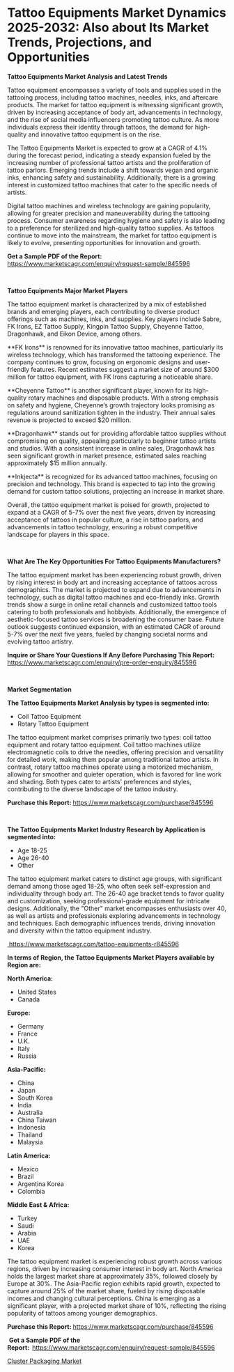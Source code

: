 <p><h1>Tattoo Equipments Market Dynamics 2025-2032: Also about Its Market Trends, Projections, and Opportunities</h1></p><p><strong>Tattoo Equipments Market Analysis and Latest Trends</strong></p>
<p><p>Tattoo equipment encompasses a variety of tools and supplies used in the tattooing process, including tattoo machines, needles, inks, and aftercare products. The market for tattoo equipment is witnessing significant growth, driven by increasing acceptance of body art, advancements in technology, and the rise of social media influencers promoting tattoo culture. As more individuals express their identity through tattoos, the demand for high-quality and innovative tattoo equipment is on the rise.</p><p>The Tattoo Equipments Market is expected to grow at a CAGR of 4.1% during the forecast period, indicating a steady expansion fueled by the increasing number of professional tattoo artists and the proliferation of tattoo parlors. Emerging trends include a shift towards vegan and organic inks, enhancing safety and sustainability. Additionally, there is a growing interest in customized tattoo machines that cater to the specific needs of artists.</p><p>Digital tattoo machines and wireless technology are gaining popularity, allowing for greater precision and maneuverability during the tattooing process. Consumer awareness regarding hygiene and safety is also leading to a preference for sterilized and high-quality tattoo supplies. As tattoos continue to move into the mainstream, the market for tattoo equipment is likely to evolve, presenting opportunities for innovation and growth.</p></p>
<p><strong>Get a Sample PDF of the Report:&nbsp;</strong> <a href="https://www.marketscagr.com/enquiry/request-sample/845596?utm_campaign=1889&utm_medium=2&utm_source=Github&utm_content=ia&utm_term=08022025&utm_id=tattoo-equipments">https://www.marketscagr.com/enquiry/request-sample/845596</a></p>
<p>&nbsp;</p>
<p><strong>Tattoo Equipments Major Market Players</strong></p>
<p><p>The tattoo equipment market is characterized by a mix of established brands and emerging players, each contributing to diverse product offerings such as machines, inks, and supplies. Key players include Sabre, FK Irons, EZ Tattoo Supply, Kingpin Tattoo Supply, Cheyenne Tattoo, Dragonhawk, and Eikon Device, among others.</p><p>**FK Irons** is renowned for its innovative tattoo machines, particularly its wireless technology, which has transformed the tattooing experience. The company continues to grow, focusing on ergonomic designs and user-friendly features. Recent estimates suggest a market size of around $300 million for tattoo equipment, with FK Irons capturing a noticeable share.</p><p>**Cheyenne Tattoo** is another significant player, known for its high-quality rotary machines and disposable products. With a strong emphasis on safety and hygiene, Cheyenne’s growth trajectory looks promising as regulations around sanitization tighten in the industry. Their annual sales revenue is projected to exceed $20 million.</p><p>**Dragonhawk** stands out for providing affordable tattoo supplies without compromising on quality, appealing particularly to beginner tattoo artists and studios. With a consistent increase in online sales, Dragonhawk has seen significant growth in market presence, estimated sales reaching approximately $15 million annually.</p><p>**Inkjecta** is recognized for its advanced tattoo machines, focusing on precision and technology. This brand is expected to tap into the growing demand for custom tattoo solutions, projecting an increase in market share.</p><p>Overall, the tattoo equipment market is poised for growth, projected to expand at a CAGR of 5-7% over the next five years, driven by increasing acceptance of tattoos in popular culture, a rise in tattoo parlors, and advancements in tattoo technology, ensuring a robust competitive landscape for players in this space.</p></p>
<p>&nbsp;</p>
<p><strong>What Are The Key Opportunities For Tattoo Equipments Manufacturers?</strong></p>
<p><p>The tattoo equipment market has been experiencing robust growth, driven by rising interest in body art and increasing acceptance of tattoos across demographics. The market is projected to expand due to advancements in technology, such as digital tattoo machines and eco-friendly inks. Growth trends show a surge in online retail channels and customized tattoo tools catering to both professionals and hobbyists. Additionally, the emergence of aesthetic-focused tattoo services is broadening the consumer base. Future outlook suggests continued expansion, with an estimated CAGR of around 5-7% over the next five years, fueled by changing societal norms and evolving tattoo artistry.</p></p>
<p><strong>Inquire or Share Your Questions If Any Before Purchasing This Report:</strong> <a href="https://www.marketscagr.com/enquiry/pre-order-enquiry/845596?utm_campaign=1889&utm_medium=2&utm_source=Github&utm_content=ia&utm_term=08022025&utm_id=tattoo-equipments">https://www.marketscagr.com/enquiry/pre-order-enquiry/845596</a></p>
<p>&nbsp;</p>
<p><strong>Market Segmentation</strong></p>
<p><strong>The Tattoo Equipments Market Analysis by types is segmented into:</strong></p>
<p><ul><li>Coil Tattoo Equipment</li><li>Rotary Tattoo Equipment</li></ul></p>
<p><p>The tattoo equipment market comprises primarily two types: coil tattoo equipment and rotary tattoo equipment. Coil tattoo machines utilize electromagnetic coils to drive the needles, offering precision and versatility for detailed work, making them popular among traditional tattoo artists. In contrast, rotary tattoo machines operate using a motorized mechanism, allowing for smoother and quieter operation, which is favored for line work and shading. Both types cater to artists' preferences and styles, contributing to the diverse landscape of the tattoo industry.</p></p>
<p><strong>Purchase this Report:&nbsp;</strong><a href="https://www.marketscagr.com/purchase/845596?utm_campaign=1889&utm_medium=2&utm_source=Github&utm_content=ia&utm_term=08022025&utm_id=tattoo-equipments">https://www.marketscagr.com/purchase/845596</a></p>
<p>&nbsp;</p>
<p><strong>The Tattoo Equipments Market Industry Research by Application is segmented into:</strong></p>
<p><ul><li>Age 18-25</li><li>Age 26-40</li><li>Other</li></ul></p>
<p><p>The tattoo equipment market caters to distinct age groups, with significant demand among those aged 18-25, who often seek self-expression and individuality through body art. The 26-40 age bracket tends to favor quality and customization, seeking professional-grade equipment for intricate designs. Additionally, the "Other" market encompasses enthusiasts over 40, as well as artists and professionals exploring advancements in technology and techniques. Each demographic influences trends, driving innovation and diversity within the tattoo equipment industry.</p></p>
<p><a href="https://www.marketscagr.com/tattoo-equipments-r845596?utm_campaign=1889&utm_medium=2&utm_source=Github&utm_content=ia&utm_term=08022025&utm_id=tattoo-equipments">&nbsp;https://www.marketscagr.com/tattoo-equipments-r845596</a></p>
<p><strong>In terms of Region, the Tattoo Equipments Market Players available by Region are:</strong></p>
<p>
    <p> <strong> North America: </strong>
        <ul>
            <li>United States</li>
            <li>Canada</li>
        </ul>
        </p> 
    <p> <strong> Europe: </strong>
        <ul>
            <li>Germany</li>
            <li>France</li>
            <li>U.K.</li>
            <li>Italy</li>
            <li>Russia</li>
        </ul>
        </p> 
    <p> <strong> Asia-Pacific: </strong>
        <ul>
            <li>China</li>
            <li>Japan</li>
            <li>South Korea</li>
            <li>India</li>
            <li>Australia</li>
            <li>China Taiwan</li>
            <li>Indonesia</li>
            <li>Thailand</li>
            <li>Malaysia</li>
        </ul>
        </p> 
    <p> <strong> Latin America: </strong>
        <ul>
            <li>Mexico</li>
            <li>Brazil</li>
            <li>Argentina Korea</li>
            <li>Colombia</li>
        </ul>
        </p> 
    <p> <strong> Middle East & Africa: </strong>
        <ul>
            <li>Turkey</li>
            <li>Saudi</li>
            <li>Arabia</li>
            <li>UAE</li>
            <li>Korea</li>
        </ul>
    </p>
    </p>
<p><p>The tattoo equipment market is experiencing robust growth across various regions, driven by increasing consumer interest in body art. North America holds the largest market share at approximately 35%, followed closely by Europe at 30%. The Asia-Pacific region exhibits rapid growth, expected to capture around 25% of the market share, fueled by rising disposable incomes and changing cultural perceptions. China is emerging as a significant player, with a projected market share of 10%, reflecting the rising popularity of tattoos among younger demographics.</p></p>
<p><strong>Purchase this Report: </strong><a href="https://www.marketscagr.com/purchase/845596?utm_campaign=1889&utm_medium=2&utm_source=Github&utm_content=ia&utm_term=08022025&utm_id=tattoo-equipments">https://www.marketscagr.com/purchase/845596</a></p>
<p>&nbsp;<strong>Get a Sample PDF of the Report:&nbsp;&nbsp;</strong><a href="https://www.marketscagr.com/enquiry/request-sample/845596?utm_campaign=1889&utm_medium=2&utm_source=Github&utm_content=ia&utm_term=08022025&utm_id=tattoo-equipments">https://www.marketscagr.com/enquiry/request-sample/845596</a></p>
<p><strong></strong></p>
<p><p><a href="https://github.com/globismark/Market-Research-Report-List-6/blob/main/cluster-packaging-market.md?utm_campaign=1889&utm_medium=2&utm_source=Github&utm_content=ia&utm_term=08022025&utm_id=tattoo-equipments">Cluster Packaging Market</a></p></p>